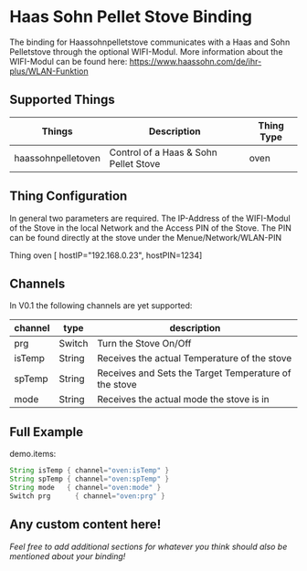 # Haas Sohn Pellet Stove Binding

The binding for Haassohnpelletstove communicates with a Haas and Sohn Pelletstove through the optional
WIFI-Modul. More information about the WIFI-Modul can be found here: https://www.haassohn.com/de/ihr-plus/WLAN-Funktion

## Supported Things

| Things                    | Description                                                                  | Thing Type |
|---------------------------|------------------------------------------------------------------------------|------------|
| haassohnpelletoven        | Control of a Haas & Sohn Pellet Stove                                        | oven	    |



## Thing Configuration

In general two parameters are required. The IP-Address of the WIFI-Modul of the Stove in the local Network and the Access PIN of the Stove.
The PIN can be found directly at the stove under the Menue/Network/WLAN-PIN

Thing oven  [ hostIP="192.168.0.23", hostPIN=1234]



## Channels

In V0.1 the following channels are yet supported:

| channel  | type   | description                                              |
|----------|--------|----------------------------------------------------------|
| prg      | Switch | Turn the Stove On/Off		                               |
| isTemp   | String | Receives the actual Temperature of the stove	           |
| spTemp   | String | Receives and Sets the Target Temperature of the stove	   |
| mode     | String | Receives the actual mode the stove is in          	   |


## Full Example

demo.items:

```java
String isTemp { channel="oven:isTemp" }
String spTemp { channel="oven:spTemp" }
String mode   { channel="oven:mode" }
Switch prg    	{ channel="oven:prg" }
```

## Any custom content here!

_Feel free to add additional sections for whatever you think should also be mentioned about your binding!_
